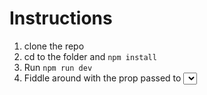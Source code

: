 # Instructions

1. clone the repo
2. cd to the folder and `npm install`
3. Run `npm run dev`
4. Fiddle around with the prop passed to <Select /> in <App />
